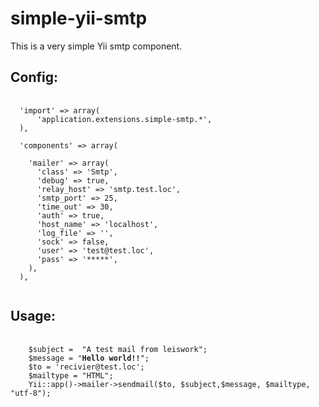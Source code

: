simple-yii-smtp
===============

This is a very simple Yii smtp component.

Config:
-------
<pre>
  <code>
  'import' => array(
      'application.extensions.simple-smtp.*',
  ),

  'components' => array(

    'mailer' => array(
      'class' => 'Smtp',
      'debug' => true,
      'relay_host' => 'smtp.test.loc',
      'smtp_port' => 25,
      'time_out' => 30,
      'auth' => true,
      'host_name' => 'localhost',
      'log_file' => '',
      'sock' => false,
      'user' => 'test@test.loc',
      'pass' => '*****',
    ),
  ),
  </code>
</pre>

Usage:
------
<pre>
  <code>
    $subject =  "A test mail from leiswork";
    $message = "<b>Hello world!!</b>";
    $to = 'recivier@test.loc';
    $mailtype = "HTML";
    Yii::app()->mailer->sendmail($to, $subject,$message, $mailtype, "utf-8");

  </code>
</pre>




